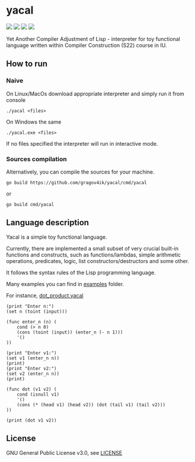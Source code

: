 # yacal 
![](https://img.shields.io/github/workflow/status/bragov4ik/yacal/PR%20to%20master%20branch?label=tests)
![](https://img.shields.io/github/go-mod/go-version/bragov4ik/yacal)
![](https://img.shields.io/github/v/release/bragov4ik/yacal)
![](https://img.shields.io/github/license/bragov4ik/yacal)


Yet Another Compiler Adjustment of Lisp - interpreter for toy functional language written within Compiler Construction 
(S22) course in IU.


## How to run

### Naive

On Linux/MacOs download appropriate interpreter and simply run it from console 
```shell
./yacal <files>
```
On Windows the same
```shell
./yacal.exe <files>
```
If no files specified the interpreter will run in interactive mode.

### Sources compilation

Alternatively, you can compile the sources for your machine.

```shell
go build https://github.com/gragov4ik/yacal/cmd/yacal
```
or
```shell
go build cmd/yacal
```

## Language description

Yacal is a simple toy functional language.

Currently, there are implemented a small subset of very crucial built-in functions and constructs, such as 
functions/lambdas, simple arithmetic operations, predicates, logic, list constructors/destructors and some other. 

It follows the syntax rules of the Lisp programming language.

Many examples you can find in [examples](https://github.com/bragov4ik/yacal/tree/master/examples) folder.

For instance, [dot_product.yacal](https://github.com/bragov4ik/yacal/tree/master/examples/dot_product.yacal)
```
(print "Enter n:")
(set n (toint (input)))

(func enter_n (n) (
    cond (> n 0)
    (cons (toint (input)) (enter_n (- n 1)))
    '()
))

(print "Enter v1:")
(set v1 (enter_n n))
(print)
(print "Enter v2:")
(set v2 (enter_n n))
(print)

(func dot (v1 v2) (
    cond (isnull v1)
    '()
    (cons (* (head v1) (head v2)) (dot (tail v1) (tail v2)))
))

(print (dot v1 v2))
```

## License
GNU General Public License v3.0, see [LICENSE](https://github.com/bragov4ik/yacal/tree/master/LICENSE)